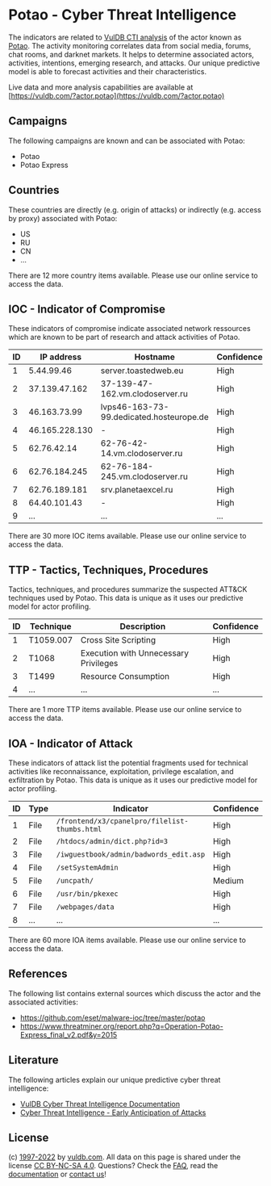 # Potao - Cyber Threat Intelligence

The indicators are related to [VulDB CTI analysis](https://vuldb.com/?kb.cti) of the actor known as [Potao](https://vuldb.com/?actor.potao). The activity monitoring correlates data from social media, forums, chat rooms, and darknet markets. It helps to determine associated actors, activities, intentions, emerging research, and attacks. Our unique predictive model is able to forecast activities and their characteristics.

Live data and more analysis capabilities are available at [https://vuldb.com/?actor.potao](https://vuldb.com/?actor.potao)

## Campaigns

The following campaigns are known and can be associated with Potao:

* Potao
* Potao Express

## Countries

These countries are directly (e.g. origin of attacks) or indirectly (e.g. access by proxy) associated with Potao:

* US
* RU
* CN
* ...

There are 12 more country items available. Please use our online service to access the data.

## IOC - Indicator of Compromise

These indicators of compromise indicate associated network ressources which are known to be part of research and attack activities of Potao.

ID | IP address | Hostname | Confidence
-- | ---------- | -------- | ----------
1 | 5.44.99.46 | server.toastedweb.eu | High
2 | 37.139.47.162 | 37-139-47-162.vm.clodoserver.ru | High
3 | 46.163.73.99 | lvps46-163-73-99.dedicated.hosteurope.de | High
4 | 46.165.228.130 | - | High
5 | 62.76.42.14 | 62-76-42-14.vm.clodoserver.ru | High
6 | 62.76.184.245 | 62-76-184-245.vm.clodoserver.ru | High
7 | 62.76.189.181 | srv.planetaexcel.ru | High
8 | 64.40.101.43 | - | High
9 | ... | ... | ...

There are 30 more IOC items available. Please use our online service to access the data.

## TTP - Tactics, Techniques, Procedures

Tactics, techniques, and procedures summarize the suspected ATT&CK techniques used by Potao. This data is unique as it uses our predictive model for actor profiling.

ID | Technique | Description | Confidence
-- | --------- | ----------- | ----------
1 | T1059.007 | Cross Site Scripting | High
2 | T1068 | Execution with Unnecessary Privileges | High
3 | T1499 | Resource Consumption | High
4 | ... | ... | ...

There are 1 more TTP items available. Please use our online service to access the data.

## IOA - Indicator of Attack

These indicators of attack list the potential fragments used for technical activities like reconnaissance, exploitation, privilege escalation, and exfiltration by Potao. This data is unique as it uses our predictive model for actor profiling.

ID | Type | Indicator | Confidence
-- | ---- | --------- | ----------
1 | File | `/frontend/x3/cpanelpro/filelist-thumbs.html` | High
2 | File | `/htdocs/admin/dict.php?id=3` | High
3 | File | `/iwguestbook/admin/badwords_edit.asp` | High
4 | File | `/setSystemAdmin` | High
5 | File | `/uncpath/` | Medium
6 | File | `/usr/bin/pkexec` | High
7 | File | `/webpages/data` | High
8 | ... | ... | ...

There are 60 more IOA items available. Please use our online service to access the data.

## References

The following list contains external sources which discuss the actor and the associated activities:

* https://github.com/eset/malware-ioc/tree/master/potao
* https://www.threatminer.org/report.php?q=Operation-Potao-Express_final_v2.pdf&y=2015

## Literature

The following articles explain our unique predictive cyber threat intelligence:

* [VulDB Cyber Threat Intelligence Documentation](https://vuldb.com/?kb.cti)
* [Cyber Threat Intelligence - Early Anticipation of Attacks](https://www.scip.ch/en/?labs.20201022)

## License

(c) [1997-2022](https://vuldb.com/?kb.changelog) by [vuldb.com](https://vuldb.com/?kb.about). All data on this page is shared under the license [CC BY-NC-SA 4.0](https://creativecommons.org/licenses/by-nc-sa/4.0/). Questions? Check the [FAQ](https://vuldb.com/?kb.faq), read the [documentation](https://vuldb.com/?kb) or [contact us](https://vuldb.com/?contact)!
